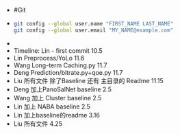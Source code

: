 - #Git
- ```bash
  git config --global user.name "FIRST_NAME LAST_NAME"
  git config --global user.email "MY_NAME@example.com"
  ```
-
- Timeline:
  Lin - first commit 10.5
- Lin Preprocess/YoLo 11.6
- Wang Long-term Caching.py 11.7
- Deng Prediction/bitrate.py+qoe.py 11.7
- Liu 所有文件 除了Baseline 还有 主目录的 Readme 11.15
- Deng 加上PanoSalNet baseline 2.5
- Wang 加上 Cluster baseline 2.5
- Lin 加上 NABA baseline  2.5
- Lin 加上baseline的readme 3.16
- Liu 所有文件 4.25